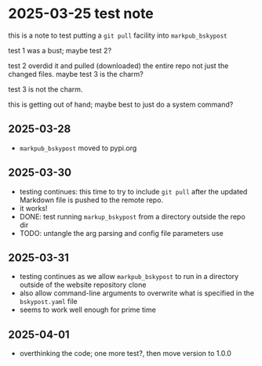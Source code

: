 # 2025-03-25 test note

this is a note to test putting a `git pull` facility into `markpub_bskypost`

test 1 was a bust; maybe test 2?

test 2 overdid it and pulled (downloaded) the entire repo not just the changed files.
maybe test 3 is the charm?

test 3 is not the charm.  

this is getting out of hand; maybe best to just do a system command?

## 2025-03-28  
- `markpub_bskypost` moved to pypi.org  

## 2025-03-30  
- testing continues: this time to try to include `git pull` after the updated Markdown file is pushed to the remote repo.
- it works!
- DONE: test running `markup_bskypost` from a directory outside the repo dir
- TODO: untangle the arg parsing and config file parameters use

## 2025-03-31
- testing continues as we allow `markpub_bskypost` to run in a directory outside of the website repository clone  
- also allow command-line arguments to overwrite what is specified in the `bskypost.yaml` file
- seems to work well enough for prime time

## 2025-04-01
- overthinking the code; one more test?, then move version to 1.0.0  
